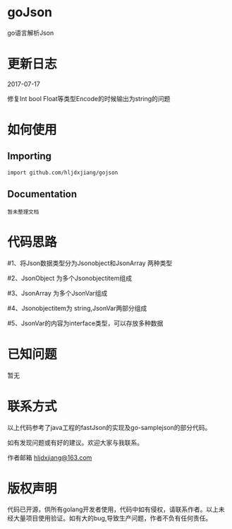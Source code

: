 # goJson

go语言解析Json

# 更新日志

2017-07-17

修复Int bool Float等类型Encode的时候输出为string的问题

# 如何使用  
## Importing

    import github.com/hljdxjiang/gojson

## Documentation

    暂未整理文档


# 代码思路

#1、将Json数据类型分为Jsonobject和JsonArray 两种类型

#2、JsonObject 为多个Jsonobjectitem组成

#3、JsonArray 为多个JsonVar组成

#4、Jsonobjectitem为 string,JsonVar两部分组成

#5、JsonVar的内容为interface类型，可以存放多种数据

# 已知问题
暂无

# 联系方式
 以上代码参考了java工程的fastJson的实现及go-samplejson的部分代码。
 
 如有发现问题或有好的建议。欢迎大家与我联系。
 
 作者邮箱 hljdxjiang@163.com
 
# 版权声明

代码已开源，供所有golang开发者使用，代码中如有侵权，请联系作者。以上未经大量项目使用验证。如有大的bug,导致生产问题，作者不负有任何责任。

